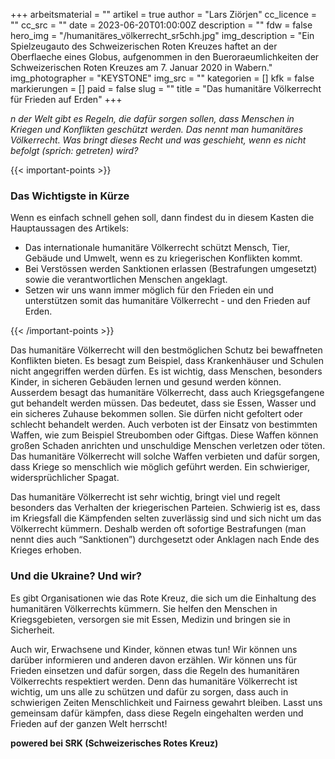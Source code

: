 +++
arbeitsmaterial = ""
artikel = true
author = "Lars Ziörjen"
cc_licence = ""
cc_src = ""
date = 2023-06-20T01:00:00Z
description = ""
fdw = false
hero_img = "/humanitäres_völkerrecht_sr5chh.jpg"
img_description = "Ein Spielzeugauto des Schweizerischen Roten Kreuzes haftet an der Oberflaeche eines Globus, aufgenommen in den Bueroraeumlichkeiten der Schweizerischen Roten Kreuzes am 7. Januar 2020 in Wabern."
img_photographer = "KEYSTONE"
img_src = ""
kategorien = []
kfk = false
markierungen = []
paid = false
slug = ""
title = "Das humanitäre Völkerrecht für Frieden auf Erden"
+++

_n der Welt gibt es Regeln, die dafür sorgen sollen, dass Menschen in Kriegen und Konflikten geschützt werden. Das nennt man humanitäres Völkerrecht. Was bringt dieses Recht und was geschieht, wenn es nicht befolgt (sprich: getreten) wird?_

{{< important-points >}} <h3>Das Wichtigste in Kürze</h3>

<p>Wenn es einfach schnell gehen soll, dann findest du in diesem Kasten die Hauptaussagen des Artikels:</p>

<ul>

<li>Das internationale humanitäre Völkerrecht schützt Mensch, Tier, Gebäude und Umwelt, wenn es zu kriegerischen Konflikten kommt.</li>

<li>Bei Verstössen werden Sanktionen erlassen (Bestrafungen umgesetzt) sowie die verantwortlichen Menschen angeklagt.</li>

<li>Setzen wir uns wann immer möglich für den Frieden ein und unterstützen somit das humanitäre Völkerrecht - und den Frieden auf Erden.</li>

</ul> {{< /important-points >}}

Das humanitäre Völkerrecht will den bestmöglichen Schutz bei bewaffneten Konflikten bieten. Es besagt zum Beispiel, dass Krankenhäuser und Schulen nicht angegriffen werden dürfen. Es ist wichtig, dass Menschen, besonders Kinder, in sicheren Gebäuden lernen und gesund werden können.
Ausserdem besagt das humanitäre Völkerrecht, dass auch Kriegsgefangene gut behandelt werden müssen. Das bedeutet, dass sie Essen, Wasser und ein sicheres Zuhause bekommen sollen. Sie dürfen nicht gefoltert oder schlecht behandelt werden. Auch verboten ist der Einsatz von bestimmten Waffen, wie zum Beispiel Streubomben oder Giftgas. Diese Waffen können großen Schaden anrichten und unschuldige Menschen verletzen oder töten. Das humanitäre Völkerrecht will solche Waffen verbieten und dafür sorgen, dass Kriege so menschlich wie möglich geführt werden. Ein schwieriger, widersprüchlicher Spagat.

Das humanitäre Völkerrecht ist sehr wichtig, bringt viel und regelt besonders das Verhalten der kriegerischen Parteien. Schwierig ist es, dass im Kriegsfall die Kämpfenden selten zuverlässig sind und sich nicht um das Völkerrecht kümmern. Deshalb werden oft sofortige Bestrafungen (man nennt dies auch “Sanktionen”) durchgesetzt oder Anklagen nach Ende des Krieges erhoben.

### Und die Ukraine? Und wir?

Es gibt Organisationen wie das Rote Kreuz, die sich um die Einhaltung des humanitären Völkerrechts kümmern. Sie helfen den Menschen in Kriegsgebieten, versorgen sie mit Essen, Medizin und bringen sie in Sicherheit.

Auch wir, Erwachsene und Kinder, können etwas tun! Wir können uns darüber informieren und anderen davon erzählen. Wir können uns für Frieden einsetzen und dafür sorgen, dass die Regeln des humanitären Völkerrechts respektiert werden. Denn das humanitäre Völkerrecht ist wichtig, um uns alle zu schützen und dafür zu sorgen, dass auch in schwierigen Zeiten Menschlichkeit und Fairness gewahrt bleiben. Lasst uns gemeinsam dafür kämpfen, dass diese Regeln eingehalten werden und Frieden auf der ganzen Welt herrscht!

**powered bei SRK (Schweizerisches Rotes Kreuz)**
